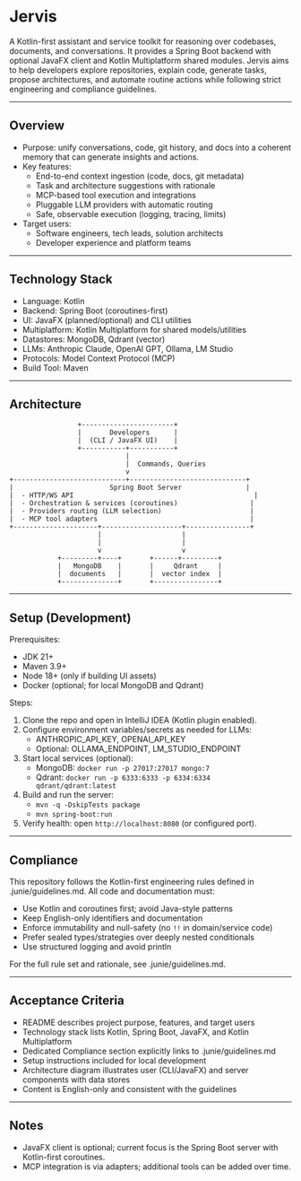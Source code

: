 # Jervis

A Kotlin-first assistant and service toolkit for reasoning over codebases, documents, and conversations. It provides a Spring Boot backend with optional JavaFX client and Kotlin Multiplatform shared modules. Jervis aims to help developers explore repositories, explain code, generate tasks, propose architectures, and automate routine actions while following strict engineering and compliance guidelines.

---

## Overview

- Purpose: unify conversations, code, git history, and docs into a coherent memory that can generate insights and actions.
- Key features:
  - End-to-end context ingestion (code, docs, git metadata)
  - Task and architecture suggestions with rationale
  - MCP-based tool execution and integrations
  - Pluggable LLM providers with automatic routing
  - Safe, observable execution (logging, tracing, limits)
- Target users:
  - Software engineers, tech leads, solution architects
  - Developer experience and platform teams

---

## Technology Stack

- Language: Kotlin
- Backend: Spring Boot (coroutines-first)
- UI: JavaFX (planned/optional) and CLI utilities
- Multiplatform: Kotlin Multiplatform for shared models/utilities
- Datastores: MongoDB, Qdrant (vector)
- LLMs: Anthropic Claude, OpenAI GPT, Ollama, LM Studio
- Protocols: Model Context Protocol (MCP)
- Build Tool: Maven

---

## Architecture

```
                 +-----------------------+
                 |       Developers      |
                 |  (CLI / JavaFX UI)    |
                 +-----------+-----------+
                             |
                             |  Commands, Queries
                             v
+----------------------------+-----------------------------+
|                        Spring Boot Server                |
|  - HTTP/WS API                                             |
|  - Orchestration & services (coroutines)                  |
|  - Providers routing (LLM selection)                      |
|  - MCP tool adapters                                      |
+---------------------+--------------------+----------------+
                      |                    |
                      |                    |
                      v                    v
            +---------+----+       +------+---------+
            |   MongoDB    |       |     Qdrant     |
            |  documents   |       |  vector index  |
            +--------------+       +----------------+
```

---

## Setup (Development)

Prerequisites:
- JDK 21+
- Maven 3.9+
- Node 18+ (only if building UI assets)
- Docker (optional; for local MongoDB and Qdrant)

Steps:
1. Clone the repo and open in IntelliJ IDEA (Kotlin plugin enabled).
2. Configure environment variables/secrets as needed for LLMs:
   - ANTHROPIC_API_KEY, OPENAI_API_KEY
   - Optional: OLLAMA_ENDPOINT, LM_STUDIO_ENDPOINT
3. Start local services (optional):
   - MongoDB: `docker run -p 27017:27017 mongo:7`
   - Qdrant: `docker run -p 6333:6333 -p 6334:6334 qdrant/qdrant:latest`
4. Build and run the server:
   - `mvn -q -DskipTests package`
   - `mvn spring-boot:run`
5. Verify health: open `http://localhost:8080` (or configured port).

---

## Compliance

This repository follows the Kotlin-first engineering rules defined in .junie/guidelines.md. All code and documentation must:
- Use Kotlin and coroutines first; avoid Java-style patterns
- Keep English-only identifiers and documentation
- Enforce immutability and null-safety (no `!!` in domain/service code)
- Prefer sealed types/strategies over deeply nested conditionals
- Use structured logging and avoid println

For the full rule set and rationale, see .junie/guidelines.md.

---

## Acceptance Criteria

- README describes project purpose, features, and target users
- Technology stack lists Kotlin, Spring Boot, JavaFX, and Kotlin Multiplatform
- Dedicated Compliance section explicitly links to .junie/guidelines.md
- Setup instructions included for local development
- Architecture diagram illustrates user (CLI/JavaFX) and server components with data stores
- Content is English-only and consistent with the guidelines

---

## Notes

- JavaFX client is optional; current focus is the Spring Boot server with Kotlin-first coroutines.
- MCP integration is via adapters; additional tools can be added over time.
